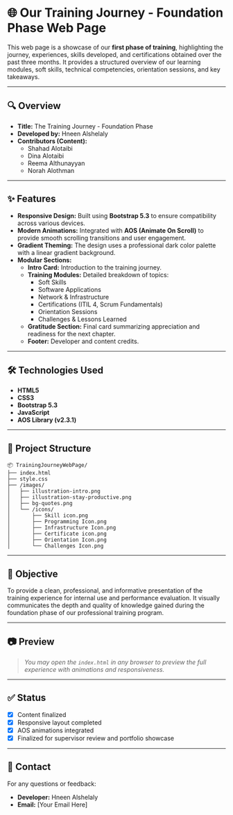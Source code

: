 
# 🌐 Our Training Journey - Foundation Phase Web Page

This web page is a showcase of our **first phase of training**, highlighting the journey, experiences, skills developed, and certifications obtained over the past three months. It provides a structured overview of our learning modules, soft skills, technical competencies, orientation sessions, and key takeaways.

---

## 🔍 Overview

- **Title:** The Training Journey - Foundation Phase  
- **Developed by:** Hneen Alshelaly  
- **Contributors (Content):**  
  - Shahad Alotaibi  
  - Dina Alotaibi  
  - Reema Althunayyan  
  - Norah Alothman  

---

## ✨ Features

- **Responsive Design:** Built using **Bootstrap 5.3** to ensure compatibility across various devices.
- **Modern Animations:** Integrated with **AOS (Animate On Scroll)** to provide smooth scrolling transitions and user engagement.
- **Gradient Theming:** The design uses a professional dark color palette with a linear gradient background.
- **Modular Sections:**
  - **Intro Card:** Introduction to the training journey.
  - **Training Modules:** Detailed breakdown of topics:
    - Soft Skills
    - Software Applications
    - Network & Infrastructure
    - Certifications (ITIL 4, Scrum Fundamentals)
    - Orientation Sessions
    - Challenges & Lessons Learned
  - **Gratitude Section:** Final card summarizing appreciation and readiness for the next chapter.
  - **Footer:** Developer and content credits.

---

## 🛠️ Technologies Used

- **HTML5**
- **CSS3**
- **Bootstrap 5.3**
- **JavaScript**
- **AOS Library (v2.3.1)**

---

## 📁 Project Structure

```
📦 TrainingJourneyWebPage/
├── index.html
├── style.css
├── /images/
│   ├── illustration-intro.png
│   ├── illustration-stay-productive.png
│   ├── bg-quotes.png
│   └── /icons/
│       ├── Skill icon.png
│       ├── Programming Icon.png
│       ├── Infrastructure Icon.png
│       ├── Certificate icon.png
│       ├── Orientation Icon.png
│       └── Challenges Icon.png
```

---

## 📌 Objective

To provide a clean, professional, and informative presentation of the training experience for internal use and performance evaluation. It visually communicates the depth and quality of knowledge gained during the foundation phase of our professional training program.

---

## 📷 Preview

> *You may open the `index.html` in any browser to preview the full experience with animations and responsiveness.*

---

## ✅ Status

- [x] Content finalized  
- [x] Responsive layout completed  
- [x] AOS animations integrated  
- [x] Finalized for supervisor review and portfolio showcase

---

## 📩 Contact

For any questions or feedback:
- **Developer:** Hneen Alshelaly  
- **Email:** [Your Email Here]